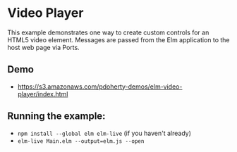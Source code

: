 # Video Player

This example demonstrates one way to create custom controls for an HTML5 video
element. Messages are passed from the Elm application to the host web page via
Ports.

## Demo
- https://s3.amazonaws.com/pdoherty-demos/elm-video-player/index.html

## Running the example:
- `npm install --global elm elm-live` (if you haven't already)
- `elm-live Main.elm --output=elm.js --open`
